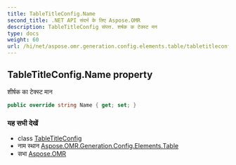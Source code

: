 ```yaml
---
title: TableTitleConfig.Name
second_title: .NET API संदर्भ के लिए Aspose.OMR
description: TableTitleConfig संपत्त. शर्षक क टेक्स्ट मन
type: docs
weight: 60
url: /hi/net/aspose.omr.generation.config.elements.table/tabletitleconfig/name/
---
```

## TableTitleConfig.Name property

शीर्षक का टेक्स्ट मान

```csharp
public override string Name { get; set; }
```

### यह सभी देखें

* class [TableTitleConfig](../)
* नाम स्थान [Aspose.OMR.Generation.Config.Elements.Table](../../tabletitleconfig/)
* सभा [Aspose.OMR](../../../)


